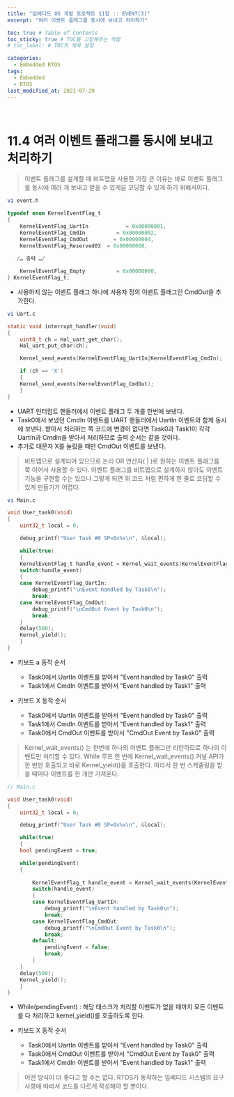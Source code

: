 ```yaml
---
title: "임베디드 OS 개발 프로젝트 11장 :: EVENT(3)"
excerpt: "여러 이벤트 플래그를 동시에 보내고 처리하기"

toc: true # Table of Contents
toc_sticky: true # TOC를 고정해주는 역할 
# toc_label: # TOC의 제목 설정

categories:
  - Embedded RTOS
tags:
  - Embedded
  - RTOS
last_modified_at: 2021-07-29
---
```


<br/>

# 11.4 여러 이벤트 플래그를 동시에 보내고 처리하기

>이벤트 플래그를 설계할 때 비트맵을 사용한 가장 큰 이유는 바로 이벤트 플래그를 동시에 여러 개 보내고 받을 수 있게끔 코딩할 수 있게 하기 위해서이다.

```bash
vi event.h
```

```c
typedef enum KernelEventFlag_t
{
    KernelEventFlag_UartIn            = 0x00000001,
    KernelEventFlag_CmdIn          = 0x00000002,
    KernelEventFlag_CmdOut        = 0x00000004,
    KernelEventFlag_Reserved03  = 0x00000008,
   
   /… 중략 …/

    KernelEventFlag_Empty          = 0x00000000,
} KernelEventFlag_t;
```

- 사용하지 않는 이벤트 플래그 하나에 사용자 정의 이벤트 플래그인 CmdOut을 추가한다.

```bash
vi Uart.c
```

```c
static void interrupt_handler(void)
{
    uint8_t ch = Hal_uart_get_char();
    Hal_uart_put_char(ch);

    Kernel_send_events(KernelEventFlag_UartIn|KernelEventFlag_CmdIn);

    if (ch == 'X')
    {
	Kernel_send_events(KernelEventFlag_CmdOut);
    }
}
```

- UART 인터럽트 핸들러에서 이벤트 플래그 두 개를 한번에 보낸다.
- Task0에서 보냈던 CmdIn 이벤트를 UART 핸들러에서 UartIn 이벤트와 함께 동시에 보낸다. 받아서 처리하는 쪽 코드에 변경이 없다면 Task0과 Task1이 각각 UartIn과 CmdIn을 받아서 처리하므로 출력 순서는 같을 것이다.
- 추가로 대문자 X를 눌렀을 때만 CmdOut 이벤트를 보낸다.

>비트맵으로 설계되어 있으므로 논리 OR 연산자( | )로 원하는 이벤트 플래그를 쭉 이어서 사용할 수 있다. 이벤트 플래그를 비트맵으로 설계하지 않아도 이벤트 기능을 구현할 수는 있으나 그렇게 되면 위 코드 처럼 편하게 한 줄로 코딩할 수 있게 만들기가 어렵다.

```bash
vi Main.c
```

```c
void User_task0(void)
{
    uint32_t local = 0;

    debug_printf("User Task #0 SP=0x%x\n", &local);

    while(true)
    {
	KernelEventFlag_t handle_event = Kernel_wait_events(KernelEventFlag_UartIn|KernelEventFlag_CmdOut);
	switch(handle_event)
	{
	case KernelEventFlag_UartIn:
		debug_printf("\nEvent handled by Task0\n");
		break;
	case KernelEventFlag_CmdOut:
		debug_printf("\nCmdOut Event by Task0\n");
		break;
	}
	delay(500);
	Kernel_yield();
    }
}
```

- 키보드 a 동작 순서
  - Task0에서 UartIn 이벤트를 받아서 "Event handled by Task0" 출력
  - Task1에서 CmdIn 이벤트를 받아서 "Event handled by Task1" 출력

- 키보드 X 동작 순서
  - Task0에서 UartIn 이벤트를 받아서 "Event handled by Task0" 출력
  - Task1에서 CmdIn 이벤트를 받아서 "Event handled by Task1" 출력
  - Task0에서 CmdOut 이벤트를 받아서 "CmdOut Event by Task0" 출력


>Kernel_wait_events() 는 한번에 하나의 이벤트 플래그만 리턴하므로 하나의 이벤트만 처리할 수 있다. While 루프 한 번에 Kernel_wait_events() 커널 API가 한 번만 호출되고 바로 Kernel_yield()를 호출한다. 따라서 한 번 스케줄링을 받을 때마다 이벤트를 한 개만 가져온다.

```c
// Main.c 

void User_task0(void)
{
    uint32_t local = 0;

    debug_printf("User Task #0 SP=0x%x\n", &local);

    while(true)
    {
	bool pendingEvent = true;

	while(pendingEvent)
	{
		
		KernelEventFlag_t handle_event = Kernel_wait_events(KernelEventFlag_UartIn|KernelEventFlag_CmdOut);
		switch(handle_event)
		{
		case KernelEventFlag_UartIn:
			debug_printf("\nEvent handled by Task0\n");
			break;
		case KernelEventFlag_CmdOut:
			debug_printf("\nCmdOut Event by Task0\n");
			break;
		default:
			pendingEvent = false;
			break;
		}
	}
	delay(500);
	Kernel_yield();
    }
}
```

- While(pendingEvent) : 해당 태스크가 처리할 이벤트가 없을 때까지 모든 이벤트를 다 처리하고 kernel_yield()를 호출하도록 한다.

- 키보드 X 동작 순서
  - Task0에서 UartIn 이벤트를 받아서 "Event handled by Task0" 출력
  - Task0에서 CmdOut 이벤트를 받아서 "CmdOut Event by Task0" 출력
  - Task1에서 CmdIn 이벤트를 받아서 "Event handled by Task1" 출력


>어떤 방식이 더 좋다고 할 수는 없다. RTOS가 동작하는 임베디드 시스템의 요구사항에 따라서 코드를 다르게 작성해야 할 뿐이다.

